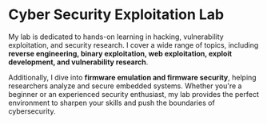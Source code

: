 # Cyber Security Exploitation Lab

My lab is dedicated to hands-on learning in hacking, vulnerability exploitation, and security research. I cover a wide range of topics, including **reverse engineering, binary exploitation, web exploitation, exploit development, and vulnerability research**. 

Additionally, I dive into **firmware emulation and firmware security**, helping researchers analyze and secure embedded systems. Whether you're a beginner or an experienced security enthusiast, my lab provides the perfect environment to sharpen your skills and push the boundaries of cybersecurity.
